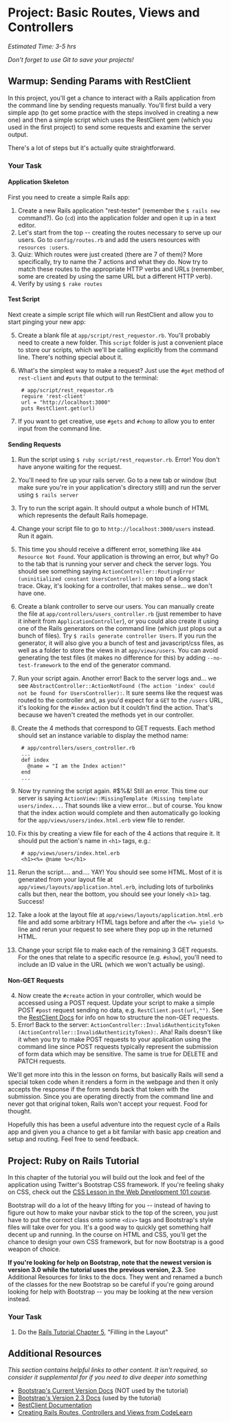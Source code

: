 # Project: Basic Routes, Views and Controllers
*Estimated Time: 3-5 hrs*

*Don't forget to use Git to save your projects!*

## Warmup: Sending Params with RestClient

In this project, you'll get a chance to interact with a Rails application from the command line by sending requests manually.  You'll first build a very simple app (to get some practice with the steps involved in creating a new one) and then a simple script which uses the RestClient gem (which you used in the first project) to send some requests and examine the server output.  

There's a lot of steps but it's actually quite straightforward.

### Your Task

#### Application Skeleton

First you need to create a simple Rails app:

1. Create a new Rails application "rest-tester" (remember the `$ rails new` command?).  Go (`cd`) into the application folder and open it up in a text editor.
2. Let's start from the top -- creating the routes necessary to serve up our users.  Go to `config/routes.rb` and add the users resources with `resources :users`.
3. Quiz: Which routes were just created (there are 7 of them)?  More specifically, try to name the 7 actions and what they do.  Now try to match these routes to the appropriate HTTP verbs and URLs (remember, some are created by using the same URL but a different HTTP verb).
4. Verify by using `$ rake routes`

#### Test Script

Next create a simple script file which will run RestClient and allow you to start pinging your new app:

5. Create a blank file at `app/script/rest_requestor.rb`.  You'll probably need to create a new folder.  This `script` folder is just a convenient place to store our scripts, which we'll be calling explicitly from the command line.  There's nothing special about it.
6. What's the simplest way to make a request?  Just use the `#get` method of `rest-client` and `#puts` that output to the terminal:

        # app/script/rest_requestor.rb
        require 'rest-client'
        url = "http://localhost:3000"
        puts RestClient.get(url)

3. If you want to get creative, use `#gets` and `#chomp` to allow you to enter input from the command line.

#### Sending Requests

1. Run the script using `$ ruby script/rest_requestor.rb`.  Error! You don't have anyone waiting for the request.
2. You'll need to fire up your rails server.  Go to a new tab or window (but make sure you're in your application's directory still) and run the server using `$ rails server`
3. Try to run the script again.  It should output a whole bunch of HTML which represents the default Rails homepage.
4. Change your script file to go to `http://localhost:3000/users` instead.  Run it again.
5. This time you should receive a different error, something like `404 Resource Not Found`.  Your application is throwing an error, but why?  Go to the tab that is running your server and check the server logs.  You should see something saying `ActionController::RoutingError (uninitialized constant UsersController):` on top of a long stack trace.  Okay, it's looking for a controller, that makes sense... we don't have one.
2. Create a blank controller to serve our users.  You can manually create the file at `app/controllers/users_controller.rb` (just remember to have it inherit from `ApplicationController`), or you could also create it using one of the Rails generators on the command line (which just plops out a bunch of files).  Try `$ rails generate controller Users`.  If you run the generator, it will also give you a bunch of test and javascript/css files, as well as a folder to store the views in at `app/views/users`.  You can avoid generating the test files (it makes no difference for this) by adding `--no-test-framework` to the end of the generator command. 
3. Run your script again.  Another error! Back to the server logs and... we see `AbstractController::ActionNotFound (The action 'index' could not be found for UsersController):`.  It sure seems like the request was routed to the controller and, as you'd expect for a `GET` to the `/users` URL, it's looking for the `#index` action but it couldn't find the action. That's because we haven't created the methods yet in our controller.
4. Create the 4 methods that correspond to GET requests.  Each method should set an instance variable to display the method name:

        # app/controllers/users_controller.rb
        ...
        def index
          @name = "I am the Index action!"
        end
        ...

3. Now try running the script again.  #$%&! Still an error.  This time our server is saying `ActionView::MissingTemplate (Missing template users/index...`.  That sounds like a view error... but of course.  You know that the index action would complete and then automatically go looking for the `app/views/users/index.html.erb` view file to render.
4. Fix this by creating a view file for each of the 4 actions that require it.  It should put the action's name in `<h1>` tags, e.g.:

        # app/views/users/index.html.erb
        <h1><%= @name %></h1>

2. Rerun the script.... and.... YAY!  You should see some HTML.  Most of it is generated from your layout file at `app/views/layouts/application.html.erb`, including lots of turbolinks calls but then, near the bottom, you should see your lonely `<h1>` tag.  Success!
3. Take a look at the layout file at `app/views/layouts/application.html.erb` file and add some arbitrary HTML tags before and after the `<%= yield %>` line and rerun your request to see where they pop up in the returned HTML.
3. Change your script file to make each of the remaining 3 GET requests.  For the ones that relate to a specific resource (e.g. `#show`), you'll need to include an ID value in the URL (which we won't actually be using).

#### Non-GET Requests

4. Now create the `#create` action in your controller, which would be accessed using a POST request.  Update your script to make a simple POST `#post` request sending no data, e.g. `RestClient.post(url,"")`.  See the [RestClient Docs](https://github.com/rest-client/rest-client) for info on how to structure the non-GET requests.
5. Error!  Back to the server: `ActionController::InvalidAuthenticityToken (ActionController::InvalidAuthenticityToken):`.  Aha! Rails doesn't like it when you try to make POST requests to your application using the command line since POST requests typically represent the submission of form data which may be sensitive.  The same is true for DELETE and PATCH requests.

We'll get more into this in the lesson on forms, but basically Rails will send a special token code when it renders a form in the webpage and then it only accepts the response if the form sends back that token with the submission.  Since you are operating directly from the command line and never got that original token, Rails won't accept your request.  Food for thought.

Hopefully this has been a useful adventure into the request cycle of a Rails app and given you a chance to get a bit familar with basic app creation and setup and routing.  Feel free to send feedback.

## Project: Ruby on Rails Tutorial

In this chapter of the tutorial you will build out the look and feel of the application using Twitter's Bootstrap CSS framework.  If you're feeling shaky on CSS, check out the [CSS Lesson in the Web Development 101 course](/web-development-101/html-and-css-basics).  

Bootstrap will do a lot of the heavy lifting for you -- instead of having to figure out how to make your navbar stick to the top of the screen, you just have to put the correct class onto some `<div>` tags and Bootstrap's style files will take over for you.  It's a good way to quickly get something half decent up and running.  In the course on HTML and CSS, you'll get the chance to design your own CSS framework, but for now Bootstrap is a good weapon of choice.

**If you're looking for help on Bootstrap, note that the newest version is version 3.0 while the tutorial uses the previous version, 2.3.** See Additional Resources for links to the docs.  They went and renamed a bunch of the classes for the new Bootstrap so be careful if you're going around looking for help with Bootstrap -- you may be looking at the new version instead.

### Your Task

1. Do the [Rails Tutorial Chapter 5](http://ruby.railstutorial.org/chapters/filling-in-the-layout#top), "Filling in the Layout"

## Additional Resources

*This section contains helpful links to other content. It isn't required, so consider it supplemental for if you need to dive deeper into something*


* [Bootstrap's Current Version Docs](http://getbootstrap.com/) (NOT used by the tutorial)
* [Bootstrap's Version 2.3 Docs](http://getbootstrap.com/2.3.2/) (used by the tutorial)
* [RestClient Documentation](https://github.com/rest-client/rest-client)
* [Creating Rails Routes, Controllers and Views from CodeLearn](http://www.codelearn.org/ruby-on-rails-tutorial/introducing-controller-view-routes)